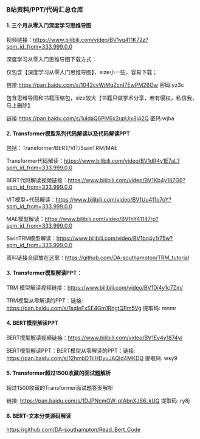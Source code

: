 ### B站资料/PPT/代码汇总仓库

#### 1. 三个月从零入门深度学习思维导图

视频链接：https://www.bilibili.com/video/BV1yg411K72z?spm_id_from=333.999.0.0

深度学习从零入门思维导图下载方式：

仅包含【深度学习从零入门思维导图】，size小一些，容易下载；

链接:https://pan.baidu.com/s/1042cvWiMqZcnI7EwPM26Ow  密码:yz3c

包含思维导图和书籍压缩包，size较大【书籍只做学术分享，若有侵权，私信我，马上删除】

链接:https://pan.baidu.com/s/1uIdaQ6PlV6x2upUix8j42Q  密码:wjba



#### 2. Transformer模型系列代码解读以及代码解读PPT

包括：Transformer/BERT/VIT/SwinTRM/MAE

Transformer代码解读：https://www.bilibili.com/video/BV1dR4y1E7aL?spm_id_from=333.999.0.0

BERT代码解读视频链接：https://www.bilibili.com/video/BV1Kb4y187G6?spm_id_from=333.999.0.0

VIT模型+代码解读：https://www.bilibili.com/video/BV1Uu411o7oY?spm_id_from=333.999.0.0

MAE模型解读：https://www.bilibili.com/video/BV1hY41147rp?spm_id_from=333.999.0.0

SwinTRM模型解读：https://www.bilibili.com/video/BV1bq4y1r75w?spm_id_from=333.999.0.0

资料链接全部放在这里：https://github.com/DA-southampton/TRM_tutorial

#### 3. Transformer模型解读PPT：

TRM 模型解读视频链接：https://www.bilibili.com/video/BV1Di4y1c7Zm/

TRM模型从零解读的PPT：链接: https://pan.baidu.com/s/1sqIeFxSE4Gm1RhgtQPm5Vg 提取码: mnmr

#### 4. BERT模型解读PPT

BERT模型解读视频链接：https://www.bilibili.com/video/BV1Ey4y1874y/

BERT模型解读PPT：BERT模型从零解读的PPT：链接: https://pan.baidu.com/s/12hmbDTilHDyuJAQId4MKDQ 提取码: wsy9

#### 5. Transformer超过1500收藏的面试题解析

超过1500收藏的Transformer面试题答案解析

链接: https://pan.baidu.com/s/1DJPNcmOW-qtAbnXJS6_kUQ 提取码: ry8j

#### 6. BERT-文本分类源码解读

https://github.com/DA-southampton/Read_Bert_Code

